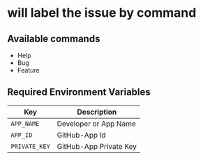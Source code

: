 # will label the issue by command
## Available commands
- Help
- Bug
- Feature

## Required Environment Variables

| Key             | Description             |
| ----------------|-------------------------|
| `APP_NAME`      | Developer or App Name   |
| `APP_ID`        | GitHub-App Id           |
| `PRIVATE_KEY`   | GitHub-App Private Key  |
